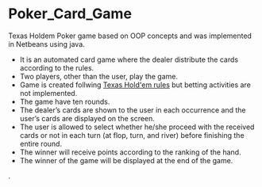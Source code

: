 # Poker_Card_Game
Texas Holdem Poker game based on OOP concepts and was implemented in Netbeans using java.

- It is an automated card game where the dealer distribute the cards according to the rules.
- Two players, other than the user, play the game.
- Game is created follwing [Texas Hold'em rules](https://www.pokernews.com/poker-rules/texas-holdem.htm) but betting activities are not implemented.
- The game have ten rounds.
- The dealer’s cards are shown to the user in each occurrence and the user’s cards are displayed on the screen. 
- The user is allowed to select whether he/she proceed with the received cards or not in each turn (at flop, turn, and river) before finishing the entire round.
- The winner will receive points according to the ranking of the hand.
- The winner of the game will be displayed at the end of the game.


.

